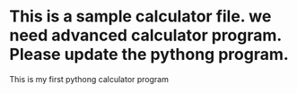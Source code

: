 # This is a sample calculator file. we need advanced calculator program. Please update the pythong program.
This is my first pythong calculator program
